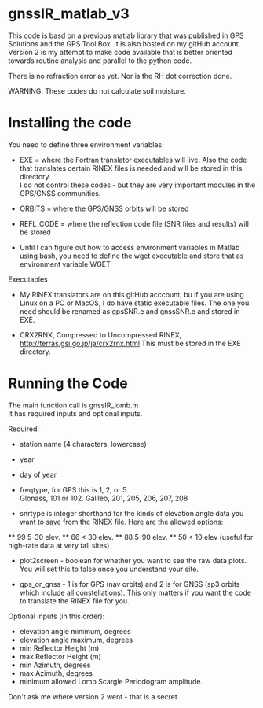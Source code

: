 # gnssIR_matlab_v3
This code is basd on a previous matlab library that was published in
GPS Solutions and the GPS Tool Box. It is also hosted on my gitHub account.
Version 2 is my attempt to make code available that is better oriented towards
routine analysis and parallel to the python code.

There is no refraction error as yet. Nor is the RH dot correction done.

WARNING: These codes do not calculate soil moisture.

# Installing the code

You need to define three environment variables:

* EXE = where the Fortran translator executables will live. Also the code that
translates certain RINEX files is needed and will be stored in this directory.  
I do not control these codes - but they are very important modules in the GPS/GNSS communities.

* ORBITS = where the GPS/GNSS orbits will be stored 

* REFL_CODE = where the reflection code file (SNR files and results) will be stored

* Until I can figure out how to access environment variables in Matlab using bash, you need
to define the wget executable and store that as environment variable WGET

Executables 

* My RINEX translators are on this gitHub acccount, bu if you are using Linux on a PC or MacOS,
I do have static executable files. The one you need should be renamed as gpsSNR.e and gnssSNR.e
and stored in EXE.


* CRX2RNX, Compressed to Uncompressed RINEX, http://terras.gsi.go.jp/ja/crx2rnx.html This must be stored 
in the EXE directory.


# Running the Code

The main function call is gnssIR_lomb.m  
It has required inputs and optional inputs.

Required:
* station name (4 characters, lowercase)
* year 
* day of year

* freqtype, for GPS this is 1, 2, or 5.  
Glonass, 101 or 102. Galileo, 201, 205, 206, 207, 208

* snrtype is integer shorthand for the kinds of elevation angle data you want to save
from the RINEX file. Here are the allowed options:

**    99 5-30 elev.
**   66 < 30 elev.
**   88 5-90 elev.
**   50 < 10 elev (useful for high-rate data at very tall sites)

* plot2screen - boolean for whether you want to see the raw data plots. You will set 
this to false once you understand your site.

* gps_or_gnss - 1 is for GPS (nav orbits) and 2 is for GNSS (sp3 orbits which include all 
constellations). This only matters if you want the code to translate the RINEX file for you.


Optional inputs (in this order):

* elevation angle minimum, degrees
* elevation angle maximum, degrees
* min Reflector Height (m)
* max Reflector Height (m)
* min Azimuth, degrees
* max Azimuth, degrees
* minimum allowed Lomb Scargle Periodogram amplitude. 

Don't ask me where version 2 went - that is a secret.
